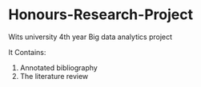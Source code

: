 # Honours-Research-Project
Wits university 4th year Big data analytics project

It Contains:
  1. Annotated bibliography
  2. The literature review
 
